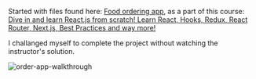 Started with files found here: [Food ordering app](https://github.com/academind/react-complete-guide-course-resources/blob/main/attachments/18%20Practice%20Project%20-%20Food%20Order/01-starting-project.zip), as a part of this course: [Dive in and learn React.js from scratch! Learn React, Hooks, Redux, React Router, Next.js, Best Practices and way more!](https://www.udemy.com/course/react-the-complete-guide-incl-redux/)

I challanged myself to complete the project without watching the instructor's solution.

![order-app-walkthrough](https://github.com/compSciKai/food-order-app-practice/assets/13819445/c236e6e0-f2aa-4664-93c1-2973b6d8727d)




